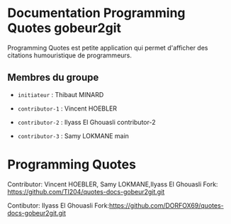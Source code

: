 # Documentation Programming Quotes gobeur2git

Programming Quotes est petite application qui permet d'afficher des citations humouristique de programmeurs. 

## Membres du groupe

- `initiateur` : Thibaut MINARD
- `contributor-1` : Vincent HOEBLER
- `contributor-2` : Ilyass El Ghouasli
contributor-2

- `contributor-3` : Samy LOKMANE
main
# Programming Quotes

Contributor: Vincent HOEBLER, Samy LOKMANE,Ilyass El Ghouasli
Fork: https://github.com/TI204/quotes-docs-gobeur2git.git

Contibutor: Ilyass El Ghouasli
Fork:https://github.com/DORFOX69/quotes-docs-gobeur2git.git